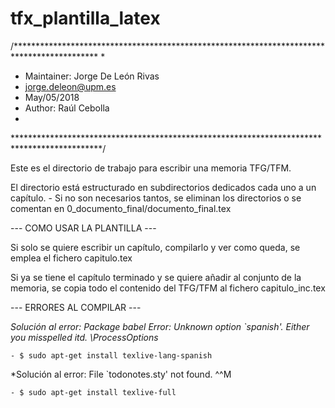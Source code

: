 # tfx_plantilla_latex

/*******************************************************************************************
*
* Maintainer: Jorge De León Rivas
* jorge.deleon@upm.es
* May/05/2018
* Author: Raúl Cebolla
*
********************************************************************************************/

Este es el directorio de trabajo para escribir una memoria TFG/TFM.

El directorio está estructurado en subdirectorios dedicados cada uno a un capítulo. 
	- Si no son necesarios tantos, se eliminan los directorios o se comentan en  0_documento_final/documento_final.tex 

--- COMO USAR LA PLANTILLA ---

Si solo se quiere escribir un capítulo, compilarlo y ver como queda, se emplea el fichero capitulo.tex

Si ya se tiene el capítulo terminado y se quiere añadir al conjunto de la memoria, se copia todo el contenido del TFG/TFM al fichero capitulo_inc.tex

--- ERRORES AL COMPILAR ---

*Solución al error: Package babel Error: Unknown option `spanish'. Either you misspelled itd. \ProcessOptions*

	- $ sudo apt-get install texlive-lang-spanish

*Solución al error: File `todonotes.sty' not found. ^^M

	- $ sudo apt-get install texlive-full
